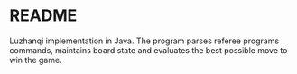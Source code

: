 # README #

Luzhanqi implementation in Java. The program parses referee programs commands, maintains board state and evaluates the best possible move to win the game.